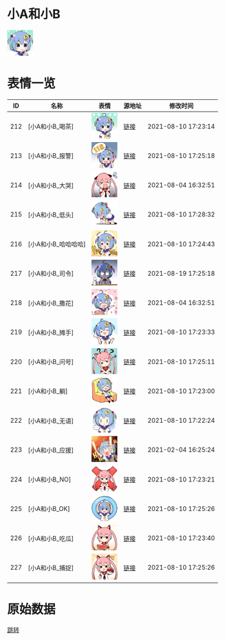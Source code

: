 # 小A和小B

<img src="./cover.jpg" height="60" alt="cover" />

# 表情一览

|ID|名称|表情|源地址|修改时间|
|----|----|----|----|----|
|212|[小A和小B_喝茶]|<img src="./pic/000212_%5B小A和小B_喝茶%5D.png" height="60" alt="喝茶"/>|[链接](http://i0.hdslb.com/bfs/emote/d2acc1227312dd64284d809ab66d3c7f7d8ec020.png)|2021-08-10 17:23:14|
|213|[小A和小B_报警]|<img src="./pic/000213_%5B小A和小B_报警%5D.png" height="60" alt="报警"/>|[链接](http://i0.hdslb.com/bfs/emote/7f482b82a3de44ae14537cbafcbc40cf65f7113e.png)|2021-08-10 17:25:18|
|214|[小A和小B_大哭]|<img src="./pic/000214_%5B小A和小B_大哭%5D.png" height="60" alt="大哭"/>|[链接](http://i0.hdslb.com/bfs/emote/77545a5e420e2c43e0e4a7996a71769638ae3f90.png)|2021-08-04 16:32:51|
|215|[小A和小B_低头]|<img src="./pic/000215_%5B小A和小B_低头%5D.png" height="60" alt="低头"/>|[链接](http://i0.hdslb.com/bfs/emote/0d23b726b084280f941f14919ce63c43f8bc724c.png)|2021-08-10 17:28:32|
|216|[小A和小B_哈哈哈哈]|<img src="./pic/000216_%5B小A和小B_哈哈哈哈%5D.png" height="60" alt="哈哈哈哈"/>|[链接](http://i0.hdslb.com/bfs/emote/6f5210b7d0a6b14f586df1f91f5c3a46c1296b43.png)|2021-08-10 17:24:43|
|217|[小A和小B_司令]|<img src="./pic/000217_%5B小A和小B_司令%5D.png" height="60" alt="司令"/>|[链接](http://i0.hdslb.com/bfs/emote/a594a91717e28bdcab82821086a41160a1345c45.png)|2021-08-19 17:25:18|
|218|[小A和小B_撒花]|<img src="./pic/000218_%5B小A和小B_撒花%5D.png" height="60" alt="撒花"/>|[链接](http://i0.hdslb.com/bfs/emote/874d2c39a0ca891abce5e65fafc287e0c2d3bbea.png)|2021-08-04 16:32:51|
|219|[小A和小B_摊手]|<img src="./pic/000219_%5B小A和小B_摊手%5D.png" height="60" alt="摊手"/>|[链接](http://i0.hdslb.com/bfs/emote/6f058f78bce5d1c9b370c3807c891e685bb68a17.png)|2021-08-10 17:23:33|
|220|[小A和小B_问号]|<img src="./pic/000220_%5B小A和小B_问号%5D.png" height="60" alt="问号"/>|[链接](http://i0.hdslb.com/bfs/emote/f077d5ecf0e86f24991a104f995b3a652091d529.png)|2021-08-10 17:25:11|
|221|[小A和小B_躺]|<img src="./pic/000221_%5B小A和小B_躺%5D.png" height="60" alt="躺"/>|[链接](http://i0.hdslb.com/bfs/emote/9038d450dbadaf132847d67cb26931aa5bf76d4c.png)|2021-08-10 17:23:00|
|222|[小A和小B_无语]|<img src="./pic/000222_%5B小A和小B_无语%5D.png" height="60" alt="无语"/>|[链接](http://i0.hdslb.com/bfs/emote/1a805b885a1691e9bf4425164a9400e2457f4d1b.png)|2021-08-10 17:22:24|
|223|[小A和小B_应援]|<img src="./pic/000223_%5B小A和小B_应援%5D.png" height="60" alt="应援"/>|[链接](http://i0.hdslb.com/bfs/emote/af8f017e383a1999e26a7f91c3ec3c83fbb7ba77.png)|2021-02-04 16:25:24|
|224|[小A和小B_NO]|<img src="./pic/000224_%5B小A和小B_NO%5D.png" height="60" alt="NO"/>|[链接](http://i0.hdslb.com/bfs/emote/ee0de8296b20d295b79ea9b70ca4f126eb4aff1d.png)|2021-08-10 17:23:21|
|225|[小A和小B_OK]|<img src="./pic/000225_%5B小A和小B_OK%5D.png" height="60" alt="OK"/>|[链接](http://i0.hdslb.com/bfs/emote/5ae25cc388c59192133f08345e461098fad4e63b.png)|2021-08-10 17:25:26|
|226|[小A和小B_吃瓜]|<img src="./pic/000226_%5B小A和小B_吃瓜%5D.png" height="60" alt="吃瓜"/>|[链接](http://i0.hdslb.com/bfs/emote/70776b579d2952580249ac6a52e724850d037591.png)|2021-08-10 17:23:40|
|227|[小A和小B_捕捉]|<img src="./pic/000227_%5B小A和小B_捕捉%5D.png" height="60" alt="捕捉"/>|[链接](http://i0.hdslb.com/bfs/emote/8bf33ff2f9699286102fb1a256a2523695c17d35.png)|2021-08-10 17:25:26|

# 原始数据

[跳转](./raw.json)

